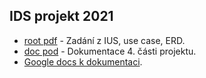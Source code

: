 ## IDS projekt 2021

* [root pdf](xmilos02_xrivol01.pdf) - Zadání z IUS, use case, ERD.
* [doc pod](doc/xmilos02_xrivol01.pdf) - Dokumentace 4. části projektu.
* [Google docs k dokumentaci](https://docs.google.com/document/d/1Ni22YfyIGsDbYc3MdWx7FWIxaSVDj76pYVM1-Q09c04/edit?usp=sharing).